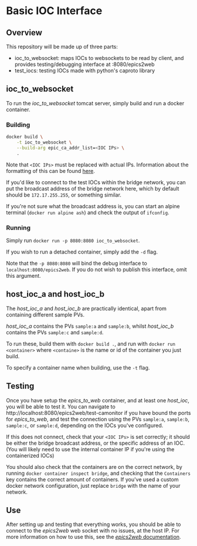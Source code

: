 # Basic IOC Interface

## Overview

This repository will be made up of three parts:

- ioc_to_websocket: maps IOCs to websockets to be read by client, and provides testing/debugging interface at :8080/epics2web
- test_iocs: testing IOCs made with python's caproto library



## ioc_to_websocket

To run the _ioc_to_websocket_ tomcat server, simply build and run a docker container.

### Building

```bash 
docker build \
	-t ioc_to_websocket \
	--build-arg epic_ca_addr_list=<IOC IPs> \
	.
```

Note that `<IOC IPs>` must be replaced with actual IPs. Information about the formatting of this can be found [here](https://epics.anl.gov/base/R3-14/10-docs/CAref.html#EPICS).

If you'd like to connect to the test IOCs within the bridge network, you can put the broadcast address of the bridge network here, which by default should be `172.17.255.255`, or something similar.

If you're not sure what the broadcast address is, you can start an alpine terminal (``` docker run alpine ash ```) and check the output of `ifconfig`.

### Running

Simply run `docker run -p 8080:8080 ioc_to_websocket`.

If you wish to run a detached container, simply add the `-d` flag.

Note that the `-p 8080:8080` will bind the debug interface to `localhost:8080/epics2web`. If you do not wish to publish this interface, omit this argument.

## host_ioc_a and host_ioc_b

The _host_ioc_a_ and _host_ioc_b_ are practically identical, apart from containing different sample PVs.

_host_ioc_a_ contains the PVs `sample:a` and `sample:b`, whilst _host_ioc_b_ contains the PVs `sample:c` and `sample:d`.

To run these, build them with `docker build .`, and run with `docker run <container>` where `<containe>` is the name or id of the container you just build.

To specify a container name when building, use the `-t` flag. 

## Testing

Once you have setup the _epics_to_web_ container, and at least one _host_ioc_, you will be able to test it. You can navigate to http://localhost:8080/epics2web/test-camonitor if you have bound the ports for _epics_to_web_, and test the connection using the PVs `sample:a`, `sample:b`, `sample:c`, or `sample:d`, depending on the IOCs you've configured.

If this does not connect, check that your `<IOC IPs>` is set correctly; it should be either the bridge broadcast address, or the specific address of an IOC. (You will likely need to use the internal container IP if you're using the containerized IOCs)

You should also check that the containers are on the correct network, by running `docker container inspect bridge`, and checking that the `Containers` key contains the correct amount of containers. If you've used a custom docker network configuration, just replace `bridge` with the name of your network.

## Use

After setting up and testing that everything works, you should be able to connect to the _epics2web_ web socket with no issues, at the host IP. For more information on how to use this, see the [_epics2web_ documentation](https://github.com/JeffersonLab/epics2web).